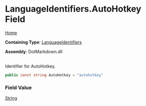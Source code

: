 # LanguageIdentifiers\.AutoHotkey Field

[Home](../../../README.md)

**Containing Type**: [LanguageIdentifiers](../README.md)

**Assembly**: DotMarkdown\.dll

\
Identifier for AutoHotkey\.

```csharp
public const string AutoHotkey = "autohotkey"
```

### Field Value

[String](https://docs.microsoft.com/en-us/dotnet/api/system.string)

